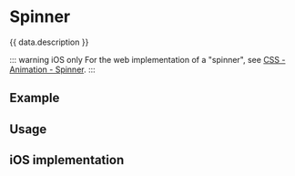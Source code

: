 <script setup>
  import iOS from './ios.md';
  import data from './data.json';
  import { mapFrameworkStatuses } from '../utils.js';
</script>

# Spinner

{{ data.description }}

<components-status v-bind="mapFrameworkStatuses(data.frameworks)" />

::: warning iOS only
For the web implementation of a "spinner", see [CSS - Animation - Spinner](../../foundations/styling/web/animation#spinner).
:::

## Example
<ThemeSwitcher />
<spinner-example />

## Usage

<component-design-guidelines name="Warp - Components / Spinner" link="https://www.figma.com/design/oHBCzDdJxHQ6fmFLYWUltf/WARP---Components-2.0?node-id=900-35603&t=jDaOykQhPf30zVST-0" />

<component-questions />

## iOS implementation

<iOS />
